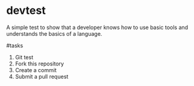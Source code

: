 devtest
=======

A simple test to show that a developer knows how to use basic tools and understands the basics of a language.

#tasks

1. Git test
 1. Fork this repository
 2. Create a commit
 3. Submit a pull request
